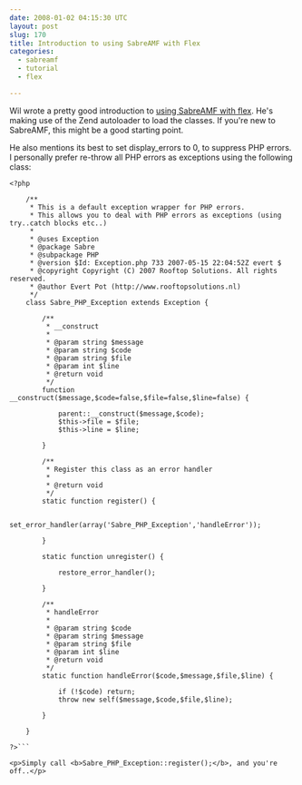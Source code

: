 ```yaml
---
date: 2008-01-02 04:15:30 UTC
layout: post
slug: 170
title: Introduction to using SabreAMF with Flex
categories:
  - sabreamf
  - tutorial
  - flex

---
```

<p>Wil wrote a pretty good introduction to <a href="http://blogs.crammerz-inc.net/thunk/2007/12/31/getting_started_with_sabreamf">using SabreAMF with flex</a>. He's making use of the Zend autoloader to load the classes. If you're new to SabreAMF, this might be a good starting point.</p>

<p>He also mentions its best to set display_errors to 0, to suppress PHP errors. I personally prefer re-throw all PHP errors as exceptions using the following class:</p>

```
<?php

    /**
     * This is a default exception wrapper for PHP errors.
     * This allows you to deal with PHP errors as exceptions (using try..catch blocks etc..)
     *
     * @uses Exception
     * @package Sabre
     * @subpackage PHP
     * @version $Id: Exception.php 733 2007-05-15 22:04:52Z evert $
     * @copyright Copyright (C) 2007 Rooftop Solutions. All rights reserved.
     * @author Evert Pot (http://www.rooftopsolutions.nl)
     */
    class Sabre_PHP_Exception extends Exception {

        /**
         * __construct
         *
         * @param string $message
         * @param string $code
         * @param string $file
         * @param int $line
         * @return void
         */
        function __construct($message,$code=false,$file=false,$line=false) {

            parent::__construct($message,$code);
            $this->file = $file;
            $this->line = $line;

        }

        /**
         * Register this class as an error handler
         * 
         * @return void
         */
        static function register() {
        
            set_error_handler(array('Sabre_PHP_Exception','handleError'));
            
        }

        static function unregister() {

            restore_error_handler();

        }

        /**
         * handleError
         *
         * @param string $code
         * @param string $message
         * @param string $file
         * @param int $line
         * @return void
         */
        static function handleError($code,$message,$file,$line) {
            
            if (!$code) return;
            throw new self($message,$code,$file,$line);

        }

    }

?>```

<p>Simply call <b>Sabre_PHP_Exception::register();</b>, and you're off..</p>